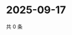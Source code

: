 # 2025-09-17

共 0 条

<!-- BEGIN ZHIHUQUESTIONS -->
<!-- 最后更新时间 Wed Sep 17 2025 03:09:16 GMT+0800 (China Standard Time) -->

<!-- END ZHIHUQUESTIONS -->
